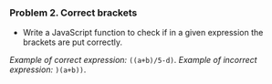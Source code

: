### Problem 2. Correct brackets
*	Write a JavaScript function to check if in a given expression the brackets are put correctly.

_Example of correct expression:_ `((a+b)/5-d)`.
_Example of incorrect expression:_ `)(a+b))`.

